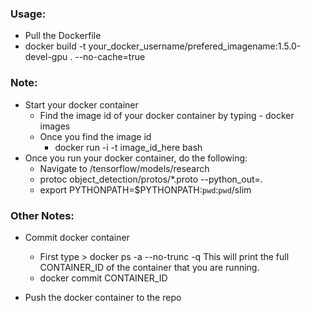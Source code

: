 ### Usage:
  - Pull the Dockerfile
  - docker build -t your_docker_username/prefered_imagename:1.5.0-devel-gpu . --no-cache=true

### Note:
  - Start your docker container
    - Find the image id of your docker container by typing - docker images
    - Once you find the image id
      - docker run -i -t image_id_here bash
  - Once you run your docker container, do the following:
    - Navigate to /tensorflow/models/research
    - protoc object_detection/protos/*.proto --python_out=.
    - export PYTHONPATH=$PYTHONPATH:`pwd`:`pwd`/slim


### Other Notes:
  - Commit docker container
    - First type > docker ps -a --no-trunc -q
      This will print the full CONTAINER_ID of the container that you are running.
    - docker commit CONTAINER_ID

  - Push the docker container to the repo
